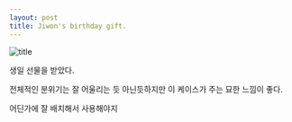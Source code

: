 ```yaml
---
layout: post
title: Jiwon's birthday gift.
---
```


![title](/images/jiwon.jpg)

생일 선물을 받았다.

전체적인 분위기는 잘 어울리는 듯 아닌듯하지만 이 케이스가 주는 묘한 느낌이 좋다.

어딘가에 잘 배치해서 사용해야지 
